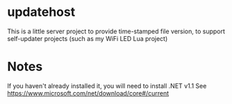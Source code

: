 # updatehost
This is a little server project to provide time-stamped file version, to support self-updater projects (such as my WiFi LED Lua project)

# Notes
If you haven't already installed it, you will need to install .NET v1.1
See https://www.microsoft.com/net/download/core#/current

